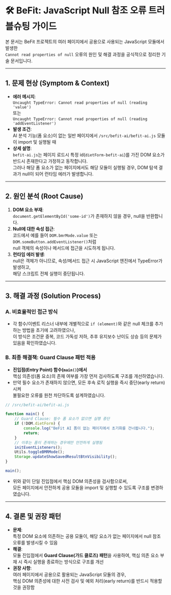 
# 🛠️ BeFit: JavaScript Null 참조 오류 트러블슈팅 가이드

본 문서는 BeFit 프로젝트의 여러 페이지에서 공용으로 사용되는 JavaScript 모듈에서 발생한  
`Cannot read properties of null` 오류의 원인 및 해결 과정을 공식적으로 정리한 기술 문서입니다.

---

## 1. 문제 현상 (Symptom & Context)

- **에러 메시지**:  
  `Uncaught TypeError: Cannot read properties of null (reading 'value')`  
  또는  
  `Uncaught TypeError: Cannot read properties of null (reading 'addEventListener')`
- **발생 조건**:  
  AI 분석 기능(폼 요소)이 없는 일반 페이지에서 `/src/befit-ai/befit-ai.js` 모듈이 import 및 실행될 때
- **상세 설명**:  
  `befit-ai.js`는 페이지 로드시 특정 id(`dietForm-befit-ai`)를 가진 DOM 요소가 반드시 존재한다고 가정하고 동작합니다.  
  그러나 해당 폼 요소가 없는 페이지에서도 해당 모듈이 실행될 경우, DOM 탐색 결과가 null이 되어 런타임 에러가 발생합니다.

---

## 2. 원인 분석 (Root Cause)

1. **DOM 요소 부재**:  
   `document.getElementById('some-id')`가 존재하지 않을 경우, null을 반환합니다.
2. **Null에 대한 속성 접근**:  
   코드에서 예를 들어 `DOM.bmrMode.value` 또는 `DOM.someButton.addEventListener()`처럼  
   null 객체의 속성이나 메서드에 접근을 시도하게 됩니다.
3. **런타임 에러 발생**:  
   null은 객체가 아니므로, 속성/메서드 접근 시 JavaScript 엔진에서 TypeError가 발생하고,  
   해당 스크립트 전체 실행이 중단됩니다.

---

## 3. 해결 과정 (Solution Process)

### A. 비효율적인 접근 방식

- 각 함수/이벤트 리스너 내부에 개별적으로 `if (element)`와 같은 null 체크를 추가하는 방법을 초기에 고려하였으나,  
  이 방식은 조건문 중복, 코드 가독성 저하, 추후 유지보수 난이도 상승 등의 문제가 있음을 확인하였습니다.

### B. 최종 해결책: Guard Clause 패턴 적용

- **진입점(Entry Point) 함수(`main()`)에서**  
  핵심 의존성(폼 요소)의 존재 여부를 가장 먼저 검사하도록 구조를 개선하였습니다.
- 만약 필수 요소가 존재하지 않으면, 모든 후속 로직 실행을 즉시 중단(early return)시켜  
  불필요한 오류를 원천 차단하도록 설계하였습니다.

```javascript
// /src/befit-ai/befit-ai.js

function main() {
    // Guard Clause: 필수 폼 요소가 없으면 실행 중단
    if (!DOM.dietForm) {
        console.log("BeFit AI 폼이 없는 페이지에서 초기화를 건너뜁니다.");
        return;
    }
    // 이후는 폼이 존재하는 경우에만 안전하게 실행됨
    initEventListeners();
    Utils.toggleBMRMode();
    Storage.updateShowSavedResultBtnVisibility();
}

main();
```

- 위와 같이 단일 진입점에서 핵심 DOM 의존성을 검사함으로써,  
  모든 페이지에서 안전하게 공용 모듈을 import 및 실행할 수 있도록 구조를 변경하였습니다.

---

## 4. 결론 및 권장 패턴

- **문제**:  
  특정 DOM 요소에 의존하는 공용 모듈이, 해당 요소가 없는 페이지에서 null 참조 오류를 발생시킬 수 있음
- **해결**:  
  모듈 진입점에서 **Guard Clause(가드 클로즈) 패턴**을 사용하여, 핵심 의존 요소 부재 시 즉시 실행을 종료하는 방식으로 구조를 개선
- **권장 사항**:  
  여러 페이지에서 공용으로 활용되는 JavaScript 모듈의 경우,  
  핵심 DOM 의존성에 대한 사전 검사 및 예외 처리(early return)를 반드시 적용할 것을 권장함